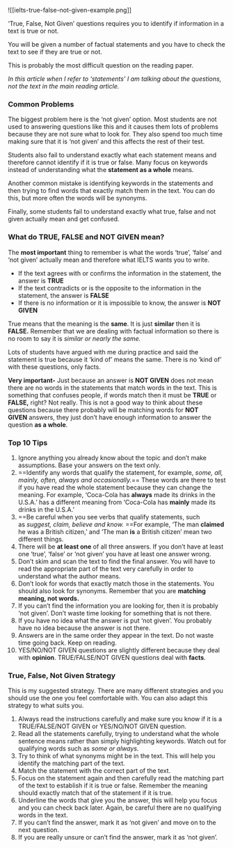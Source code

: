 
![[ielts-true-false-not-given-example.png]]

‘True, False, Not Given’ questions requires you to identify if information in a text is true or not.

You will be given a number of factual statements and you have to check the text to see if they are true or not.

This is probably the most difficult question on the reading paper.

*In this article when I refer to ‘statements’ I am talking about the questions, not the text in the main reading article.*

### **Common Problems**

The biggest problem here is the ‘not given’ option. Most students are not used to answering questions like this and it causes them lots of problems because they are not sure what to look for. They also spend too much time making sure that it is ‘not given’ and this affects the rest of their test.

Students also fail to understand exactly what each statement means and therefore cannot identify if it is true or false. Many focus on keywords instead of understanding what the **statement as a whole** means.

Another common mistake is identifying keywords in the statements and then trying to find words that exactly match them in the text. You can do this, but more often the words will be synonyms.

Finally, some students fail to understand exactly what true, false and not given actually mean and get confused.

### **What do TRUE, FALSE and NOT GIVEN mean?** 

The **most important** thing to remember is what the words ‘true’, ‘false’ and ‘not given’ actually mean and therefore what IELTS wants you to write.

- If the text agrees with or confirms the information in the statement, the answer is **TRUE**
- If the text contradicts or is the opposite to the information in the statement, the answer is **FALSE**
- If there is no information or it is impossible to know, the answer is **NOT GIVEN**

True means that the meaning is the **same**. It is just **similar** then it is **FALSE.** Remember that we are dealing with factual information so there is no room to say it is _similar or nearly the same._ 

Lots of students have argued with me during practice and said the statement is true because it ‘kind of’ means the same. There is no ‘kind of’ with these questions, only facts.

**Very important-** Just because an answer is **NOT GIVEN** does not mean there are no words in the statements that match words in the text. This is something that confuses people, if words match then it must be **TRUE** or **FALSE,** right? Not really. This is not a good way to think about these questions because there probably will be matching words for **NOT GIVEN** answers, they just don’t have enough information to answer the question **as a whole**.

### **Top 10 Tips**

1. Ignore anything you already know about the topic and don’t make assumptions. Base your answers on the text only.
2. ==Identify any words that qualify the statement, for example, _some, all, mainly, often, always and occasionally._== These words are there to test if you have read the whole statement because they can change the meaning. For example, ‘Coca-Cola has **always** made its drinks in the U.S.A.’ has a different meaning from ‘Coca-Cola has **mainly** made its drinks in the U.S.A.’
3. ==Be careful when you see verbs that qualify statements, such as _suggest, claim, believe and know._ ==For example, ‘The man **claimed** he was a British citizen,’ and ‘The man **is** a British citizen’ mean two different things.
4. There will be **at least one** of all three answers. If you don’t have at least one ‘true’, ‘false’ or ‘not given’ you have at least one answer wrong.
5. Don’t skim and scan the text to find the final answer. You will have to read the appropriate part of the text very carefully in order to understand what the author means.
6. Don’t look for words that exactly match those in the statements. You should also look for synonyms. Remember that you are **matching meaning, not words.**
7. If you can’t find the information you are looking for, then it is probably ‘not given’. Don’t waste time looking for something that is not there.
8. If you have no idea what the answer is put ‘not given’. You probably have no idea because the answer is not there.
9. Answers are in the same order they appear in the text. Do not waste time going back. Keep on reading.
10. YES/NO/NOT GIVEN questions are slightly different because they deal with **opinion**. TRUE/FALSE/NOT GIVEN questions deal with **facts**.

### **True, False, Not Given Strategy** 

This is my suggested strategy. There are many different strategies and you should use the one you feel comfortable with. You can also adapt this strategy to what suits you.

1. Always read the instructions carefully and make sure you know if it is a TRUE/FALSE/NOT GIVEN or YES/NO/NOT GIVEN question.
2. Read all the statements carefully, trying to understand what the whole sentence means rather than simply highlighting keywords. Watch out for qualifying words such as _some or always._ 
3. Try to think of what synonyms might be in the text. This will help you identify the matching part of the text.
4. Match the statement with the correct part of the text.
5. Focus on the statement again and then carefully read the matching part of the text to establish if it is true or false. Remember the meaning should exactly match that of the statement if it is true.
6. Underline the words that give you the answer, this will help you focus and you can check back later. Again, be careful there are no qualifying words in the text.
7. If you can’t find the answer, mark it as ‘not given’ and move on to the next question.
8. If you are really unsure or can’t find the answer, mark it as ‘not given’.